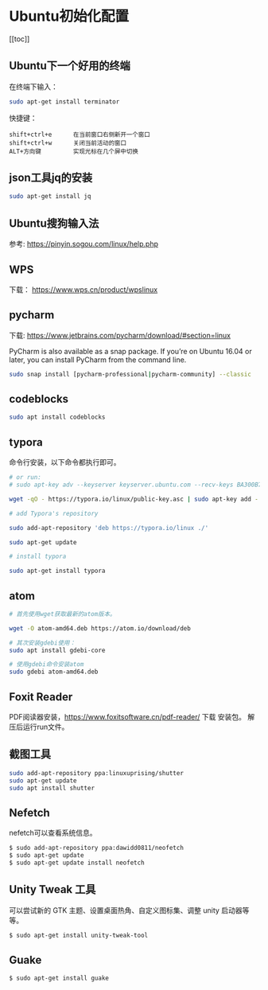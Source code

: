 # Ubuntu初始化配置
[[toc]]

## Ubuntu下一个好用的终端

在终端下输入：


```sh
sudo apt-get install terminator
```

快捷键：

```
shift+ctrl+e      在当前窗口右侧新开一个窗口
shift+ctrl+w      关闭当前活动的窗口
ALT+方向键         实现光标在几个屏中切换
```


## json工具jq的安装

```sh
sudo apt-get install jq
```

## Ubuntu搜狗输入法

参考: https://pinyin.sogou.com/linux/help.php


## WPS

下载： https://www.wps.cn/product/wpslinux


## pycharm

下载: https://www.jetbrains.com/pycharm/download/#section=linux

PyCharm is also available as a snap package. If you’re on Ubuntu 16.04 or later, you can install PyCharm from the command line.

```sh
sudo snap install [pycharm-professional|pycharm-community] --classic
```



## codeblocks

```sh
sudo apt install codeblocks
```

## typora

命令行安装，以下命令都执行即可。


```sh
# or run:
# sudo apt-key adv --keyserver keyserver.ubuntu.com --recv-keys BA300B7755AFCFAE

wget -qO - https://typora.io/linux/public-key.asc | sudo apt-key add -

# add Typora's repository

sudo add-apt-repository 'deb https://typora.io/linux ./'

sudo apt-get update

# install typora

sudo apt-get install typora
```

## atom

```sh
# 首先使用wget获取最新的atom版本。

wget -O atom-amd64.deb https://atom.io/download/deb

# 其次安装gdebi使用：
sudo apt install gdebi-core

# 使用gdebi命令安装atom
sudo gdebi atom-amd64.deb
```

## Foxit Reader 

PDF阅读器安装，https://www.foxitsoftware.cn/pdf-reader/ 下载 安装包。 解压后运行run文件。



## 截图工具

```sh
sudo add-apt-repository ppa:linuxuprising/shutter
sudo apt-get update
sudo apt install shutter
```



## Nefetch

nefetch可以查看系统信息。

```sh
$ sudo add-apt-repository ppa:dawidd0811/neofetch
$ sudo apt-get update
$ sudo apt-get update install neofetch
```

## Unity Tweak 工具

可以尝试新的 GTK 主题、设置桌面热角、自定义图标集、调整 unity 启动器等等。

```sh
$ sudo apt-get install unity-tweak-tool
```

## Guake

```sh
$ sudo apt-get install guake
```
